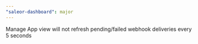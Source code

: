 ```yaml
---
"saleor-dashboard": major
---
```


Manage App view will not refresh pending/failed webhook deliveries every 5 seconds
